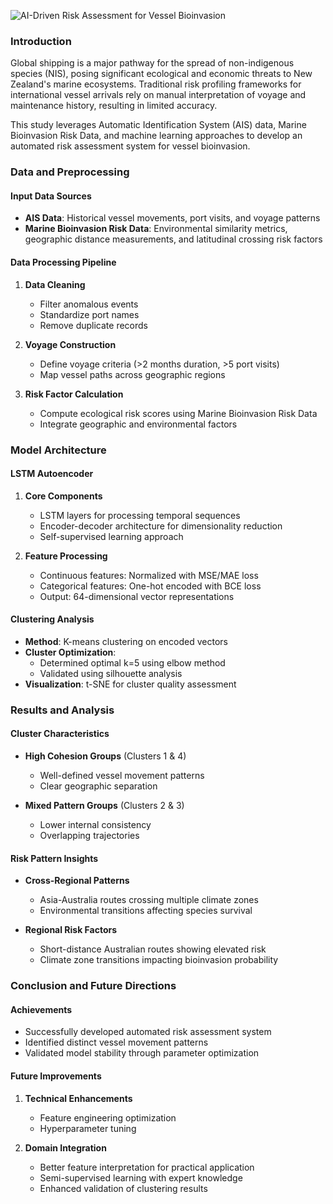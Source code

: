 ![AI-Driven Risk Assessment for Vessel Bioinvasion](https://raw.githubusercontent.com/Danielyan86/images_repo/master/bio-security/Al-Driven%20Risk%20Assessment%20for%20Vessel%20Bioinvasion.png)

### Introduction

Global shipping is a major pathway for the spread of non-indigenous species (NIS), posing significant ecological and economic threats to New Zealand's marine ecosystems. Traditional risk profiling frameworks for international vessel arrivals rely on manual interpretation of voyage and maintenance history, resulting in limited accuracy.

This study leverages Automatic Identification System (AIS) data, Marine Bioinvasion Risk Data, and machine learning approaches to develop an automated risk assessment system for vessel bioinvasion.

### Data and Preprocessing

#### Input Data Sources

- **AIS Data**: Historical vessel movements, port visits, and voyage patterns
- **Marine Bioinvasion Risk Data**: Environmental similarity metrics, geographic distance measurements, and latitudinal crossing risk factors

#### Data Processing Pipeline

1. **Data Cleaning**

   - Filter anomalous events
   - Standardize port names
   - Remove duplicate records

2. **Voyage Construction**

   - Define voyage criteria (>2 months duration, >5 port visits)
   - Map vessel paths across geographic regions

3. **Risk Factor Calculation**
   - Compute ecological risk scores using Marine Bioinvasion Risk Data
   - Integrate geographic and environmental factors

### Model Architecture

#### LSTM Autoencoder

1. **Core Components**

   - LSTM layers for processing temporal sequences
   - Encoder-decoder architecture for dimensionality reduction
   - Self-supervised learning approach

2. **Feature Processing**
   - Continuous features: Normalized with MSE/MAE loss
   - Categorical features: One-hot encoded with BCE loss
   - Output: 64-dimensional vector representations

#### Clustering Analysis

- **Method**: K-means clustering on encoded vectors
- **Cluster Optimization**:
  - Determined optimal k=5 using elbow method
  - Validated using silhouette analysis
- **Visualization**: t-SNE for cluster quality assessment

### Results and Analysis

#### Cluster Characteristics

- **High Cohesion Groups** (Clusters 1 & 4)

  - Well-defined vessel movement patterns
  - Clear geographic separation

- **Mixed Pattern Groups** (Clusters 2 & 3)
  - Lower internal consistency
  - Overlapping trajectories

#### Risk Pattern Insights

- **Cross-Regional Patterns**

  - Asia-Australia routes crossing multiple climate zones
  - Environmental transitions affecting species survival

- **Regional Risk Factors**
  - Short-distance Australian routes showing elevated risk
  - Climate zone transitions impacting bioinvasion probability

### Conclusion and Future Directions

#### Achievements

- Successfully developed automated risk assessment system
- Identified distinct vessel movement patterns
- Validated model stability through parameter optimization

#### Future Improvements

1. **Technical Enhancements**

   - Feature engineering optimization
   - Hyperparameter tuning

2. **Domain Integration**
   - Better feature interpretation for practical application
   - Semi-supervised learning with expert knowledge
   - Enhanced validation of clustering results
